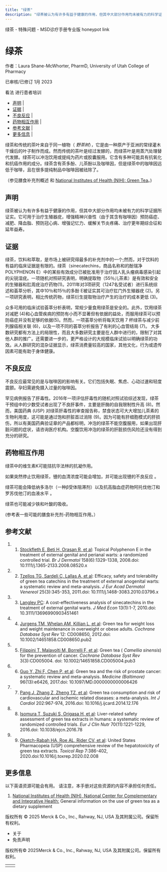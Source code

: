 ```yaml
---
title: "绿茶"
description: "绿茶被认为有许多有益于健康的作用，但其中大部分作用均未被有力的科学证据所证实。它可用于治疗生殖器疣，增强精神兴奋性（由于其含有咖啡因）预防癌症、减肥、降血脂、预防冠心病、增强记忆力、缓解关节炎疼痛、治疗更年期综合征和延年益寿。"
---
```


﻿绿茶 \- 特殊问题 \- MSD诊疗手册专业版 honeypot link

# 绿茶

作者：Laura Shane-McWhorter, PharmD, University of Utah College of Pharmacy

已审核/已修订 1月 2023

看法 进行患者培训

- [声明](#声明_v75591681_zh) \|
- [证据](#证据_v75591684_zh) \|
- [不良反应](#不良反应_v75591695_zh) \|
- [药物相互作用](#药物相互作用_v75591701_zh) \|
- [参考文献](#参考文献_v75591709_zh) \|
- [更多信息](#更多信息_v39681747_zh) \|

绿茶和传统的茶叶来自于同一植物（ _野茶树_），它是由一种原产于亚洲的常绿灌木干燥后的叶子制作而成。然而传统的茶叶是经过发酵的，而绿茶叶是用蒸汽处理替代发酵。绿茶可以冲泡饮用或提纯为药片或胶囊服用。它含有多种可能具有抗氧化和抗癌作用的成分。绿茶含有茶多酚、儿茶酚以及咖啡因，但是绿茶中的咖啡因远低于咖啡，且在很多提纯制品中咖啡因被祛除了。

（参见膳食补充剂概述 和 [National Institutes of Health (NIH): Green Tea](http://nccih.nih.gov/health/greentea)。)

## 声明

绿茶被认为有许多有益于健康的作用，但其中大部分作用均未被有力的科学证据所证实。它可用于治疗生殖器疣，增强精神兴奋性（由于其含有咖啡因）预防癌症、减肥、降血脂、预防冠心病、增强记忆力、缓解关节炎疼痛、治疗更年期综合征和延年益寿。

## 证据

绿茶，饮料和萃取，是市场上被研究得最多的补充剂中的一个;然而，对于饮料的有益的临床证据是有限的。绿茶（sinecatechins，商品名称和的酚瑞净 POLYPHENON E）中的某些有效成分已被批准用于治疗因人乳头瘤病毒感染引起的尖锐湿疣。一项随机对照研究表明，明确提取物（55％儿茶素）是有效和安全的生殖器和肛周疣治疗药物(1)。2011年对3项研究（1247名受试者）进行系统综述和荟萃分析，其中10％和15％的多酚 E被证实其可治疗肛门外生殖器疣 (2)。另一项研究表明，相比传统药物，绿茶衍生提取物治疗产生的治疗的成本更低 (3)。

众多可用的临床试验荟萃分析表明，常规少量食用绿茶是安全的。此外，饮用绿茶对减肥 (4)和心血管疾病的预防有小而不显著但有依据的益处，而服用绿茶可以预防癌症并没有足够的依据(5)。然而，一项荟萃分析将每天饮用 7 杯绿茶与减少前列腺癌相关联 (6)，以及一项不同的荟萃分析报告了有利的心血管结局 (7)。 大多数研究都有方法上的局限性，而且大多数研究主要是在人群中进行的，限制了对其他人群的推广。还需要进一步的，更严格设计的大规模临床试验以明确绿茶的功效。从人群研究的混杂证据显示，绿茶消费量较高的国家，其他文化，行为或遗传因素可能有助于身体健康。

## 不良反应

不良反应最常见的是与咖啡因的影响有关。它们包括失眠、焦虑、心动过速和轻度震颤。孕妇需避免摄入过量的咖啡因。

罕见病例报告了肝毒性。2016年一项评估肝毒性的随机对照试验综述发现，绿茶干预组中的少数受试者出现了不良肝事件，主要是肝酶的自我限制性升高 (8)。然而，美国药典 (USP) 对绿茶肝毒性的审查报告称，禁食状态可大大增加儿茶素的生物利用度，这可能是通过饱和肝脏首过消除 (9)。因为可能有肝细胞模式的肝损伤，所以有美国药典验证章的产品都标明，冲泡的绿茶不能空腹服用，如果出现肝脏问题的症状，请咨询医疗机构。空腹饮用冲泡的绿茶的肝脏损伤风险还没有得到充分的研究。

## 药物相互作用

绿茶中的维生素K可能拮抗华法林的抗凝作用。

如果突然停止饮用绿茶，锂的血清浓度可能会增加，并可能出现锂的不良反应 。

绿茶可能会降低纳多洛尔（一种β受体阻滞剂）以及抗高脂血症药物阿托伐他汀和罗苏伐他汀的血液水平 。

绿茶也可能减少铁和叶酸的吸收。

(参考表一些可能的膳食补充剂-药物相互作用。）

## 参考文献

1. 1. [Stockfleth E, Beti H, Orasan R, et al](http://www.ncbi.nlm.nih.gov/pubmed/18363746): Topical Polyphenon E in the treatment of external genital and perianal warts: a randomized controlled trial. _Br J Dermatol_ 158(6):1329-1338, 2008.doi: 10.1111/j.1365-2133.2008.08520.x

2. 2. [Tzellos TG, Sardeli C, Lallas A, et al](http://www.ncbi.nlm.nih.gov/pubmed/21294779): Efficacy, safety and tolerability of green tea catechins in the treatment of external anogenital warts: a systematic review and meta-analysis. _J Eur Acad Dermatol Venereol_ 25(3):345-353, 2011.doi: 10.1111/j.1468-3083.2010.03796.x

3. 3. [Langley PC](http://www.ncbi.nlm.nih.gov/pubmed/19929627): A cost-effectiveness analysis of sinecatechins in the treatment of external genital warts. _J Med Econ_ 13(1):1-7, 2010.doi: 10.3111/13696990903451461

4. 4. [Jurgens TM, Whelan AM, Killian L, et al](http://www.ncbi.nlm.nih.gov/pubmed/23235664): Green tea for weight loss and weight maintenance in overweight or obese adults. _Cochrane Database Syst Rev_ 12: CD008650, 2012.doi: 10.1002/14651858.CD008650.pub2

5. 5. [Filippini T, Malavolti M, Borrelli F, et al](https://pubmed.ncbi.nlm.nih.gov/32118296/): Green tea ( _Camellia sinensis_) for the prevention of cancer. _Cochrane Database Syst Rev_ 3(3):CD005004. doi: 10.1002/14651858.CD005004.pub3

6. 6. [Guo Y, Zhi F, Chen P, et al](https://pubmed.ncbi.nlm.nih.gov/28353571/): Green tea and the risk of prostate cancer: a systematic review and meta-analysis. _Medicine (Baltimore)_ 96(13):e6426, 2017.doi: 10.1097/MD.0000000000006426

7. 7. [Pang J, Zhang Z, Zheng TZ, et al](https://pubmed.ncbi.nlm.nih.gov/26318390/): Green tea consumption and risk of cardiovascular and ischemic related diseases: a meta-analysis. _Int J Cardiol_ 202:967-974, 2016.doi: 10.1016/j.ijcard.2014.12.176

8. 8. [Isomura T, Suzuki S, Origasa H, et al](http://www.ncbi.nlm.nih.gov/pubmed/27188915): Liver-related safety assessment of green tea extracts in humans: a systematic review of randomized controlled trials. _Eur J Clin Nutr_ 70(11):1221-1229, 2016.doi: 10.1038/ejcn.2016.78

9. 9. [Oketch-Rabah HA, Roe AL, Rider CV, et al](https://www.ncbi.nlm.nih.gov/pmc/articles/PMC7044683/): United States Pharmacopeia (USP) comprehensive review of the hepatotoxicity of green tea extracts. _Toxicol Rep_ 7:386-402, 2020.doi:10.1016/j.toxrep.2020.02.008


## 更多信息

以下英语资源可能会有用。 请注意，本手册对这些资源的内容不承担任何责任。

1. [National Institutes of Health (NIH), National Center for Complementary and Integrative Health:](http://nccih.nih.gov/health/greentea) General information on the use of green tea as a dietary supplement




版权所有 © 2025
Merck & Co., Inc., Rahway, NJ, USA 及其附属公司。保留所有权利。

- 关于
- 免责声明

版权所有© 2025Merck & Co., Inc., Rahway, NJ, USA 及其附属公司。保留所有权利。

|     |     |
| --- | --- |
|  |  |